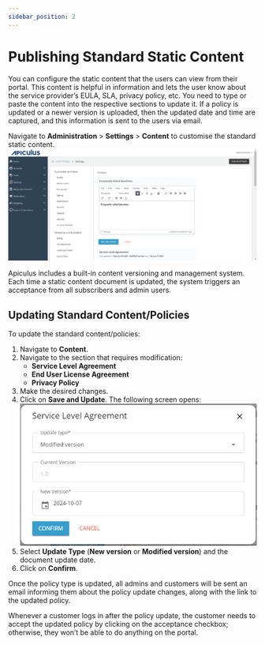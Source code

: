 ```yaml
---
sidebar_position: 2
---
```

# Publishing Standard Static Content

You can configure the static content that the users can view from their portal. This content is helpful in information and lets the user know about the service provider’s EULA, SLA, privacy policy, etc. You need to type or paste the content into the respective sections to update it. If a policy is updated or a newer version is uploaded, then the updated date and time are captured, and this information is sent to the users via email.

Navigate to **Administration** > **Settings** > **Content** to customise the standard static content.
![Publishing](img/Publishing1.png)

Apiculus includes a built-in content versioning and management system. Each time a static content document is updated, the system triggers an acceptance from all subscribers and admin users.
## Updating Standard Content/Policies

To update the standard content/policies:

1. Navigate to **Content**.
2. Navigate to the section that requires modification:
	- **Service Level Agreement** 
	- **End User License Agreement**
	- **Privacy Policy**  
3. Make the desired changes.
4. Click on **Save and Update**. The following screen opens:   ![Publishing](img/Publishing2.png)
4. Select **Update Type** (**New version** or **Modified version**) and the document update date.
5. Click on **Confirm**. 

Once the policy type is updated, all admins and customers will be sent an email informing them about the policy update changes, along with the link to the updated policy.

Whenever a customer logs in after the policy update, the customer needs to accept the updated policy by clicking on the acceptance checkbox; otherwise, they won’t be able to do anything on the portal.
